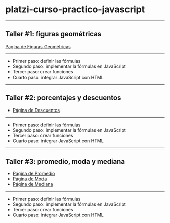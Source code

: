 # platzi-curso-practico-javascript

---

## Taller #1: figuras geométricas
[Pagína de Figuras Geométricas](https://jeanharo.github.io/platzi-curso-practico-javascript/figuras/figuras.html "Página de Figuras Geométricas")

---

- Primer paso: definir las fórmulas
- Segundo paso: implementar la fórmulas en JavaScript 
- Tercer paso: crear funciones
- Cuarto paso: integrar JavaScript con HTML

---

## Taller #2: porcentajes y descuentos
- [Página de Descuentos](https://jeanharo.github.io/platzi-curso-practico-javascript/descuentos/descuentos.html "Página de Descuentos")

---
- Primer paso: definir las fórmulas
- Segundo paso: implementar la fórmulas en JavaScript 
- Tercer paso: crear funciones
- Cuarto paso: integrar JavaScript con HTML

---

## Taller #3: promedio, moda y mediana
- [Página de Promedio](https://jeanharo.github.io/platzi-curso-practico-javascript/promedio_moda_mediana/promedio/promedio.html "Página de Promedio")
- [Página de Moda](https://jeanharo.github.io/platzi-curso-practico-javascript/promedio_moda_mediana/moda/moda.html "Página de Moda")
- [Página de Mediana](https://jeanharo.github.io/platzi-curso-practico-javascript/promedio_moda_mediana/mediana/mediana.html "Página de Mediana")

---

- Primer paso: definir las fórmulas
- Segundo paso: implementar la fórmulas en JavaScript 
- Tercer paso: crear funciones
- Cuarto paso: integrar JavaScript con HTML